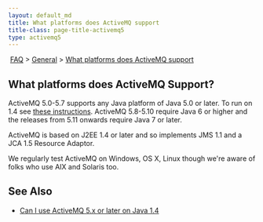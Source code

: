 ```yaml
---
layout: default_md
title: What platforms does ActiveMQ support 
title-class: page-title-activemq5
type: activemq5
---
```


 [FAQ](faq) > [General](general) > [What platforms does ActiveMQ support](what-platforms-does-activemq-Community/support)


What platforms does ActiveMQ Support?
-------------------------------------

ActiveMQ 5.0-5.7 supports any Java platform of Java 5.0 or later. To run on 1.4 see [these instructions](can-i-use-activemq-5x-or-later-on-java-14). ActiveMQ 5.8-5.10 require Java 6 or higher and the releases from 5.11 onwards require Java 7 or later. 

ActiveMQ is based on J2EE 1.4 or later and so implements JMS 1.1 and a JCA 1.5 Resource Adaptor.

We regularly test ActiveMQ on Windows, OS X, Linux though we're aware of folks who use AIX and Solaris too.

See Also
--------

*   [Can I use ActiveMQ 5.x or later on Java 1.4](can-i-use-activemq-5x-or-later-on-java-14)

